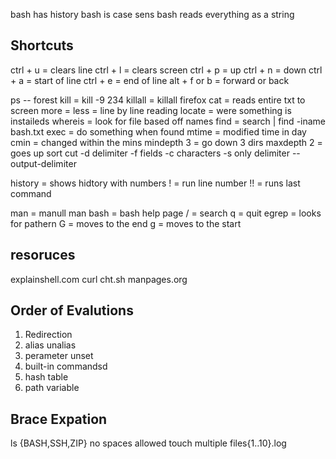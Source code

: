 bash has history
bash is case sens 
bash reads everything as a string 


## Shortcuts
ctrl + u = clears line
ctrl + l = clears screen
ctrl + p = up
ctrl + n = down
ctrl + a = start of line
ctrl + e = end of line
alt + f or b = forward or back

ps -- forest
kill = kill -9 234
killall = killall firefox
cat = reads entire txt to screen
more =
less = line by line reading
locate = were something is instaileds
whereis = look for file based off names
find = search | find -iname bash.txt
exec = do something when found
mtime = modified time  in day
cmin = changed within the mins 
mindepth 3 = go down 3 dirs
maxdepth 2 = goes up
sort
cut
  -d delimiter
  -f fields
  -c characters
  -s only delimiter
  --output-delimiter


history = shows hidtory with numbers
  ! = run line number
  !! = runs last command
  
man = manull
  man bash = bash help page
  / = search
  q = quit
  egrep = looks for pathern
  G = moves to the end
  g = moves to the start
  
  
## resoruces
explainshell.com
curl cht.sh
manpages.org

## Order of Evalutions
1. Redirection 
2. alias 
    unalias
4. perameter
    unset    
7. built-in commandsd
8. hash table
9. path variable 

## Brace Expation
ls {BASH,SSH,ZIP}
no spaces allowed
touch multiple files{1..10}.log

  
